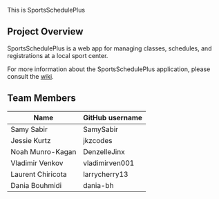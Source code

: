 This is SportsSchedulePlus


## Project Overview
SportsSchedulePlus is a web app for managing classes, schedules, and registrations at a local sport center.


For more information about the SportsSchedulePlus application, please consult the [wiki](../../wiki).

## Team Members

| Name             | GitHub username |
| ---------------- | --------------- |
| Samy Sabir       | SamySabir       |
| Jessie Kurtz     | jkzcodes        |
| Noah Munro-Kagan | DenzelleJinx    |
| Vladimir Venkov  | vladimirven001  |
| Laurent Chiricota| larrycherry13   |
| Dania Bouhmidi   | dania-bh        |
